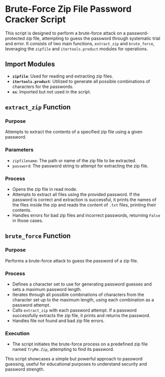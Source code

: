 # Brute-Force Zip File Password Cracker Script

This script is designed to perform a brute-force attack on a password-protected zip file, attempting to guess the password through systematic trial and error. It consists of two main functions, `extract_zip` and `brute_force`, leveraging the `zipfile` and `itertools.product` modules for operations.

## Import Modules

- **`zipfile`**: Used for reading and extracting zip files.
- **`itertools.product`**: Utilized to generate all possible combinations of characters for the passwords.
- **`os`**: Imported but not used in the script.

## `extract_zip` Function

### Purpose

Attempts to extract the contents of a specified zip file using a given password.

### Parameters

- `zipfilename`: The path or name of the zip file to be extracted.
- `password`: The password string to attempt for extracting the zip file.

### Process

- Opens the zip file in read mode.
- Attempts to extract all files using the provided password. If the password is correct and extraction is successful, it prints the names of the files inside the zip and reads the content of `.txt` files, printing their contents.
- Handles errors for bad zip files and incorrect passwords, returning `False` in those cases.

## `brute_force` Function

### Purpose

Performs a brute-force attack to guess the password of a zip file.

### Process

- Defines a character set to use for generating password guesses and sets a maximum password length.
- Iterates through all possible combinations of characters from the character set up to the maximum length, using each combination as a password attempt.
- Calls `extract_zip` with each password attempt. If a password successfully extracts the zip file, it prints and returns the password.
- Handles file not found and bad zip file errors.

### Execution

- The script initiates the brute-force process on a predefined zip file named `TryMe.Zip`, attempting to find its password.

This script showcases a simple but powerful approach to password guessing, useful for educational purposes to understand security and password strength.
